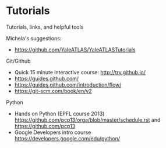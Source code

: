 # Tutorials
Tutorials, links, and helpful tools 

Michela's suggestions:

* https://github.com/YaleATLAS/YaleATLASTutorials

Git/Github
* Quick 15 minute interactive course: http://try.github.io/
* https://guides.github.com/
* https://guides.github.com/introduction/flow/
* https://git-scm.com/book/en/v2

Python
* Hands on Python (EPFL course 2013) https://github.com/pcp13/orga/blob/master/schedule.rst and https://github.com/pcp13
* Google Developers intro course https://developers.google.com/edu/python/
